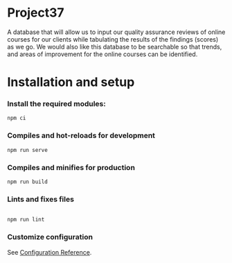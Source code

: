# Project37

A database that will allow us to input our quality assurance reviews of online courses for our clients while tabulating the results of the findings (scores) as we go. We would also like this database to be searchable so that trends, and areas of improvement for the online courses can be identified.

# Installation and setup

### Install the required modules:

```
npm ci
```

### Compiles and hot-reloads for development

```
npm run serve
```

### Compiles and minifies for production

```
npm run build
```

### Lints and fixes files

```

npm run lint
```

### Customize configuration

See [Configuration Reference](https://cli.vuejs.org/config/).
